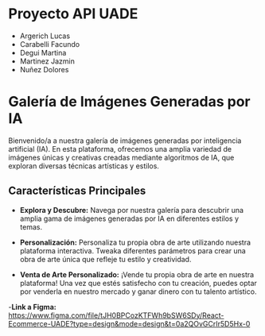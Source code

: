 # Proyecto API UADE
- Argerich Lucas
- Carabelli Facundo
- Degui Martina
- Martinez Jazmin
- Nuñez Dolores

# Galería de Imágenes Generadas por IA

Bienvenido/a a nuestra galería de imágenes generadas por inteligencia artificial (IA). En esta plataforma, ofrecemos una amplia variedad de imágenes únicas y creativas creadas mediante algoritmos de IA, que exploran diversas técnicas artísticas y estilos.

## Características Principales

- **Explora y Descubre:** Navega por nuestra galería para descubrir una amplia gama de imágenes generadas por IA en diferentes estilos y temas.
  
- **Personalización:** Personaliza tu propia obra de arte utilizando nuestra plataforma interactiva. Tweaka diferentes parámetros para crear una obra de arte única que refleje tu estilo y creatividad.

- **Venta de Arte Personalizado:** ¡Vende tu propia obra de arte en nuestra plataforma! Una vez que estés satisfecho con tu creación, puedes optar por venderla en nuestro mercado y ganar dinero con tu talento artístico.

-**Link a Figma:** https://www.figma.com/file/tJH0BPCozKTFWh9bSW6SDy/React-Ecommerce-UADE?type=design&mode=design&t=0a2QOvGCrIr5D5Hx-0
